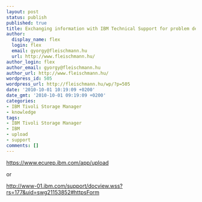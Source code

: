 ```yaml
---
layout: post
status: publish
published: true
title: Exchanging information with IBM Technical Support for problem determination
author:
  display_name: flex
  login: flex
  email: gyorgy@fleischmann.hu
  url: http://www.fleischmann.hu/
author_login: flex
author_email: gyorgy@fleischmann.hu
author_url: http://www.fleischmann.hu/
wordpress_id: 505
wordpress_url: http://fleischmann.hu/wp/?p=505
date: '2010-10-01 10:19:09 +0200'
date_gmt: '2010-10-01 09:19:09 +0200'
categories:
- IBM Tivoli Storage Manager
- knowledge
tags:
- IBM Tivoli Storage Manager
- IBM
- upload
- support
comments: []
---
```

<p><a href="https://www.ecurep.ibm.com/app/upload">https://www.ecurep.ibm.com/app/upload</a></p>
<p>or </p>
<p><a href="http://www-01.ibm.com/support/docview.wss?rs=177&uid=swg21153852#httpsForm">http://www-01.ibm.com/support/docview.wss?rs=177&uid=swg21153852#httpsForm</a></p>

